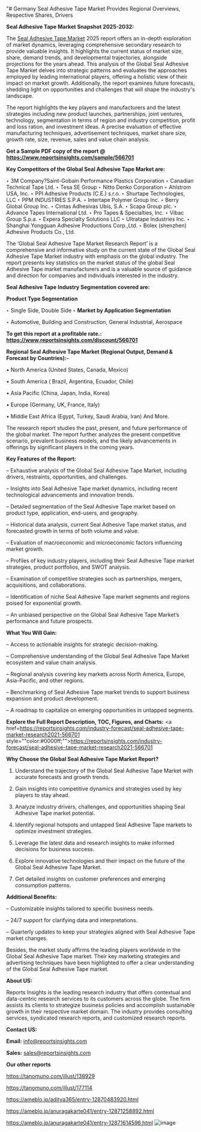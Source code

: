 "# Germany Seal Adhesive Tape Market Provides Regional Overviews, Respective Shares, Drivers

<strong>Seal Adhesive Tape Market Snapshot 2025-2032:</strong>

The <a href=https://www.reportsinsights.com/sample/566701>Seal Adhesive Tape Market</a> 2025 report offers an in-depth exploration of market dynamics, leveraging comprehensive secondary research to provide valuable insights. It highlights the current status of market size, share, demand trends, and developmental trajectories, alongside projections for the years ahead. This analysis of the Global Seal Adhesive Tape Market delves into strategic patterns and evaluates the approaches employed by leading international players, offering a holistic view of their impact on market growth. Additionally, the report examines future forecasts, shedding light on opportunities and challenges that will shape the industry's landscape.

The report highlights the key players and manufacturers and the latest strategies including new product launches, partnerships, joint ventures, technology, segmentation in terms of region and industry competition, profit and loss ration, and investment ideas. A precise evaluation of effective manufacturing techniques, advertisement techniques, market share size, growth rate, size, revenue, sales and value chain analysis.

<strong>Get a Sample PDF copy of the report @ <a href=https://www.reportsinsights.com/sample/566701 style=color:#0000ff;>https://www.reportsinsights.com/sample/566701</a></strong>

<strong>Key Competitors of the Global Seal Adhesive Tape Market are:</strong>

‣ 3M Company?Saint-Gobain Performance Plastics Corporation
‣ Canadian Technical Tape Ltd.
‣ Tesa SE Group
‣ Nitto Denko Corporation
‣ Ahlstrom USA, Inc.
‣ PPI Adhesive Products (C.E.) s.r.o.
‣ Shurtape Technologies, LLC
‣ PPM INDUSTRIES S.P.A.
‣ Intertape Polymer Group Inc.
‣ Berry Global Group Inc.
‣ Cintas Adhesivas Ubis, S.A.
‣ Scapa Group plc.
‣ Advance Tapes International Ltd.
‣ Pro Tapes & Specialties, Inc.
‣ Vibac Group S.p.a.
‣ Expera Specialty Solutions LLC
‣ Ultratape Industries Inc.
‣ Shanghai Yongguan Adhesive Productions Corp.,Ltd.
‣ Bolex (shenzhen) Adhesive Products Co., Ltd.

The ‘Global Seal Adhesive Tape Market Research Report’ is a comprehensive and informative study on the current state of the Global Seal Adhesive Tape Market industry with emphasis on the global industry. The report presents key statistics on the market status of the global Seal Adhesive Tape market manufacturers and is a valuable source of guidance and direction for companies and individuals interested in the industry.

<strong>Seal Adhesive Tape Industry Segmentation covered are:</strong>

<strong>Product Type Segmentation</strong>

‣ Single Side, Double Side
‣ 
<strong>Market by Application Segmentation</strong>

‣ Automotive, Building and Construction, General Industrial, Aerospace

<strong>To get this report at a profitable rate.: <a href=https://www.reportsinsights.com/discount/566701 style=color:#0000ff;>https://www.reportsinsights.com/discount/566701</a></strong>

<strong>Regional Seal Adhesive Tape Market (Regional Output, Demand &amp; Forecast by Countries):-</strong>

• North America (United States, Canada, Mexico)

• South America ( Brazil, Argentina, Ecuador, Chile)

• Asia Pacific (China, Japan, India, Korea)

• Europe (Germany, UK, France, Italy)

• Middle East Africa (Egypt, Turkey, Saudi Arabia, Iran) And More.

The research report studies the past, present, and future performance of the global market. The report further analyzes the present competitive scenario, prevalent business models, and the likely advancements in offerings by significant players in the coming years.

<strong>Key Features of the Report:</strong>

– Exhaustive analysis of the Global Seal Adhesive Tape Market, including drivers, restraints, opportunities, and challenges.

– Insights into Seal Adhesive Tape market dynamics, including recent technological advancements and innovation trends.

– Detailed segmentation of the Seal Adhesive Tape market based on product type, application, end-users, and geography.

– Historical data analysis, current Seal Adhesive Tape market status, and forecasted growth in terms of both volume and value.

– Evaluation of macroeconomic and microeconomic factors influencing market growth.

– Profiles of key industry players, including their Seal Adhesive Tape market strategies, product portfolios, and SWOT analysis.

– Examination of competitive strategies such as partnerships, mergers, acquisitions, and collaborations.

– Identification of niche Seal Adhesive Tape market segments and regions poised for exponential growth.

– An unbiased perspective on the Global Seal Adhesive Tape Market’s performance and future prospects.

<strong>What You Will Gain:</strong>

– Access to actionable insights for strategic decision-making.

– Comprehensive understanding of the Global Seal Adhesive Tape Market ecosystem and value chain analysis.

– Regional analysis covering key markets across North America, Europe, Asia-Pacific, and other regions.

– Benchmarking of Seal Adhesive Tape market trends to support business expansion and product development.

– A roadmap to capitalize on emerging opportunities in untapped segments.

<strong>Explore the Full Report Description, TOC, Figures, and Charts:</strong>
<a href=https://reportsinsights.com/industry-forecast/seal-adhesive-tape-market-research2021-566701 style=""color:#0000ff;"">https://reportsinsights.com/industry-forecast/seal-adhesive-tape-market-research2021-566701</a>

<strong>Why Choose the Global Seal Adhesive Tape Market Report?</strong>

1. Understand the trajectory of the Global Seal Adhesive Tape Market with accurate forecasts and growth trends.

2. Gain insights into competitive dynamics and strategies used by key players to stay ahead.

3. Analyze industry drivers, challenges, and opportunities shaping Seal Adhesive Tape market potential.

4. Identify regional hotspots and untapped Seal Adhesive Tape markets to optimize investment strategies.

5. Leverage the latest data and research insights to make informed decisions for business success.

6. Explore innovative technologies and their impact on the future of the Global Seal Adhesive Tape Market.

7. Get detailed insights on customer preferences and emerging consumption patterns.

<strong>Additional Benefits:</strong>

– Customizable insights tailored to specific business needs.

– 24/7 support for clarifying data and interpretations.

– Quarterly updates to keep your strategies aligned with Seal Adhesive Tape market changes.

Besides, the market study affirms the leading players worldwide in the Global Seal Adhesive Tape market. Their key marketing strategies and advertising techniques have been highlighted to offer a clear understanding of the Global Seal Adhesive Tape market.

<strong><strong>About US</strong>:</strong>

Reports Insights is the leading research industry that offers contextual and data-centric research services to its customers across the globe. The firm assists its clients to strategize business policies and accomplish sustainable growth in their respective market domain. The industry provides consulting services, syndicated research reports, and customized research reports.

<strong>Contact US:</strong>

<p class=><b>Email:</b> <a href=mailto:info@reportsinsights.com>info@reportsinsights.com</a></p>
<p class=><b>Sales:</b> <a href=mailto:sales@reportsinsights.com>sales@reportsinsights.com</a></p>

<strong>Our other reports</strong>

<a href=https://tanomuno.com/illust/138929>https://tanomuno.com/illust/138929</a>

<a href=https://tanomuno.com/illust/177114>https://tanomuno.com/illust/177114</a>

<a href=https://ameblo.jp/aditya365/entry-12870483920.html>https://ameblo.jp/aditya365/entry-12870483920.html</a>

<a href=https://ameblo.jp/anuragakarte041/entry-12871258892.html>https://ameblo.jp/anuragakarte041/entry-12871258892.html</a>

<a href=https://ameblo.jp/anuragakarte041/entry-12871614596.html>https://ameblo.jp/anuragakarte041/entry-12871614596.html</a>
![image](https://github.com/user-attachments/assets/f97f3123-4830-4a37-ba7f-14560d56ca2b)
